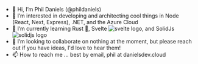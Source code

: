 - 👋 Hi, I’m Phil Daniels (@phildaniels)
- 👀 I’m interested in developing and architecting cool things in Node (React, Next, Express), .NET, and the Azure Cloud
- 🌱 I’m currently learning Rust 🦀, Svelte ![svelte logo](https://avatars.githubusercontent.com/u/23617963?s=15&v=4), and SolidJs  ![solidjs logo](https://avatars.githubusercontent.com/u/79226042?s=15&v=4)
- 💞️ I’m looking to collaborate on nothing at the moment, but please reach out if you have ideas, I'd love to hear them!
- 📫 How to reach me ... best by email, phil at danielsdev.cloud

<!---
phildaniels/phildaniels is a ✨ special ✨ repository because its `README.md` (this file) appears on your GitHub profile.
You can click the Preview link to take a look at your changes.
--->
